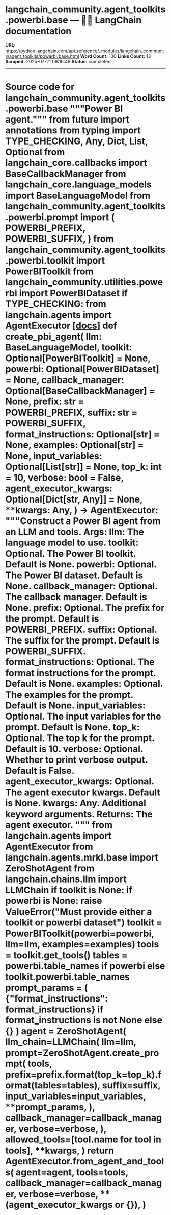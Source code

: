 # langchain_community.agent_toolkits.powerbi.base — 🦜🔗 LangChain  documentation

**URL:** https://python.langchain.com/api_reference/_modules/langchain_community/agent_toolkits/powerbi/base.html
**Word Count:** 130
**Links Count:** 13
**Scraped:** 2025-07-21 09:16:48
**Status:** completed

---

# Source code for langchain\_community.agent\_toolkits.powerbi.base               """Power BI agent."""          from __future__ import annotations          from typing import TYPE_CHECKING, Any, Dict, List, Optional          from langchain_core.callbacks import BaseCallbackManager     from langchain_core.language_models import BaseLanguageModel          from langchain_community.agent_toolkits.powerbi.prompt import (         POWERBI_PREFIX,         POWERBI_SUFFIX,     )     from langchain_community.agent_toolkits.powerbi.toolkit import PowerBIToolkit     from langchain_community.utilities.powerbi import PowerBIDataset          if TYPE_CHECKING:         from langchain.agents import AgentExecutor                              [[docs]](https://python.langchain.com/api_reference/community/agent_toolkits/langchain_community.agent_toolkits.powerbi.base.create_pbi_agent.html#langchain_community.agent_toolkits.powerbi.base.create_pbi_agent)     def create_pbi_agent(         llm: BaseLanguageModel,         toolkit: Optional[PowerBIToolkit] = None,         powerbi: Optional[PowerBIDataset] = None,         callback_manager: Optional[BaseCallbackManager] = None,         prefix: str = POWERBI_PREFIX,         suffix: str = POWERBI_SUFFIX,         format_instructions: Optional[str] = None,         examples: Optional[str] = None,         input_variables: Optional[List[str]] = None,         top_k: int = 10,         verbose: bool = False,         agent_executor_kwargs: Optional[Dict[str, Any]] = None,         **kwargs: Any,     ) -> AgentExecutor:         """Construct a Power BI agent from an LLM and tools.              Args:             llm: The language model to use.             toolkit: Optional. The Power BI toolkit. Default is None.             powerbi: Optional. The Power BI dataset. Default is None.             callback_manager: Optional. The callback manager. Default is None.             prefix: Optional. The prefix for the prompt. Default is POWERBI_PREFIX.             suffix: Optional. The suffix for the prompt. Default is POWERBI_SUFFIX.             format_instructions: Optional. The format instructions for the prompt.                 Default is None.             examples: Optional. The examples for the prompt. Default is None.             input_variables: Optional. The input variables for the prompt. Default is None.             top_k: Optional. The top k for the prompt. Default is 10.             verbose: Optional. Whether to print verbose output. Default is False.             agent_executor_kwargs: Optional. The agent executor kwargs. Default is None.             kwargs: Any. Additional keyword arguments.              Returns:             The agent executor.         """         from langchain.agents import AgentExecutor         from langchain.agents.mrkl.base import ZeroShotAgent         from langchain.chains.llm import LLMChain              if toolkit is None:             if powerbi is None:                 raise ValueError("Must provide either a toolkit or powerbi dataset")             toolkit = PowerBIToolkit(powerbi=powerbi, llm=llm, examples=examples)         tools = toolkit.get_tools()         tables = powerbi.table_names if powerbi else toolkit.powerbi.table_names         prompt_params = (             {"format_instructions": format_instructions}             if format_instructions is not None             else {}         )         agent = ZeroShotAgent(             llm_chain=LLMChain(                 llm=llm,                 prompt=ZeroShotAgent.create_prompt(                     tools,                     prefix=prefix.format(top_k=top_k).format(tables=tables),                     suffix=suffix,                     input_variables=input_variables,                     **prompt_params,                 ),                 callback_manager=callback_manager,                 verbose=verbose,             ),             allowed_tools=[tool.name for tool in tools],             **kwargs,         )         return AgentExecutor.from_agent_and_tools(             agent=agent,             tools=tools,             callback_manager=callback_manager,             verbose=verbose,             **(agent_executor_kwargs or {}),         )